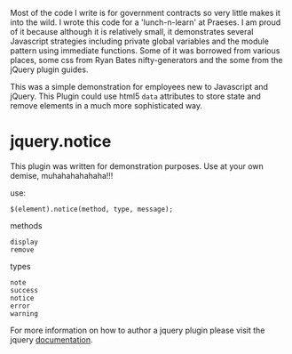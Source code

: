 Most of the code I write is for government contracts so very little makes it into the wild.  I wrote this code for a 'lunch-n-learn' at Praeses. I am proud of it because although it is relatively small, it demonstrates several Javascript strategies including private global variables and the module pattern using immediate functions. Some of it was borrowed from various places, some css from Ryan Bates nifty-generators and the some from the jQuery plugin guides.

This was a simple demonstration for employees new to Javascript and jQuery.  This Plugin could use html5 `data` attributes to store state and remove elements in a much more sophisticated way.

# jquery.notice

This plugin was written for demonstration purposes.  Use at your own demise, muhahahahahaha!!!

use:

    $(element).notice(method, type, message);

methods

    display
    remove

types

    note
    success
    notice
    error
    warning

For more information on how to author a jquery plugin please visit the jquery [documentation](http://docs.jquery.com/Plugins/Authoring).

